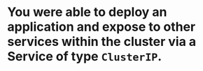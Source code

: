 # You were able to deploy an application and expose to other services within the cluster via a Service of type `ClusterIP`. #

